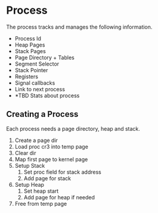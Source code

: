 # Process

The process tracks and manages the following information.

- Process Id
- Heap Pages
- Stack Pages
- Page Directory + Tables
- Segment Selector
- Stack Pointer
- Registers
- Signal callbacks
- Link to next process
- *TBD Stats about process

## Creating a Process

Each process needs a page directory, heap and stack.

1. Create a page dir
2. Load proc cr3 into temp page
3. Clear dir
4. Map first page to kernel page
5. Setup Stack
   1. Set proc field for stack address
   2. Add page for stack
6. Setup Heap
   1. Set heap start
   2. Add page for heap if needed
7. Free from temp page
